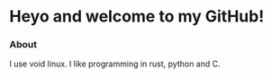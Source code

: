 # Heyo and welcome to my GitHub!

### About<br />
I use void linux. I like programming in rust, python and C. 
